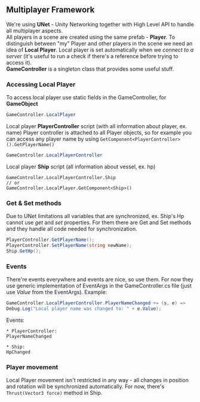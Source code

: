 ## Multiplayer Framework
We're using **UNet** - Unity Networking together with High Level API to handle all multiplayer aspects.  
All players in a scene are created using the same prefab - **Player**. To distinguish between "my" Player and other players in the scene we need an idea of **Local Player**.
Local player is set automatically when we *connect to a server* (it's useful to run a check if there's a reference before trying to access it).  
**GameController** is a singleton class that provides some useful stuff.

### Accessing Local Player
To access local player use static fields in the GameController, for  **GameObject**
```cs
GameController.LocalPlayer
```
Local player **PlayerController** script (with all information about player, ex. name)
Player controller is attached to all Player objects, so for example you can access any player name by using `GetComponent<PlayerController>().GetPlayerName()`
```cs
GameController.LocalPlayerController
```
Local player **Ship** script (all information about vessel, ex. hp)
```
GameController.LocalPlayerController.Ship
// or
GameController.LocalPlayer.GetComponent<Ship>()
```
### Get & Set methods
Due to UNet limitations all variables that are synchronized, ex. Ship's Hp cannot use *get* and *set* properties. For them there are Get and Set methods and they handle all code needed for synchronization.
```cs
PlayerController.GetPlayerName();
PlayerController.SetPlayerName(string newName);
Ship.GetHp();
```
### Events
There're events everywhere and events are nice, so use them. For now they use generic implementation of EventArgs in the GameController.cs file (just use *Value* from the EventArgs). Example:
```cs
GameController.LocalPlayerController.PlayerNameChanged += (s, e) => 
Debug.Log("Local player name was changed to: " + e.Value);
```
Events:
```
* PlayerController:
PlayerNameChanged

* Ship:
HpChanged
```
### Player movement
Local Player movement isn't restricted in any way - all changes in position and rotation will be synchronized automatically. For now, there's `Thrust(Vector3 force)` method in Ship.
